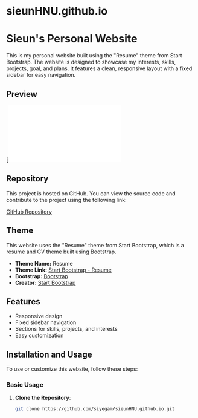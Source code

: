 # sieunHNU.github.io
# Sieun's Personal Website

This is my personal website built using the "Resume" theme from Start Bootstrap. The website is designed to showcase my interests, skills, projects, goal, and plans. It features a clean, responsive layout with a fixed sidebar for easy navigation.

## Preview

[![Website Preview](sieunHNU.github.io/index.html)



## Repository

This project is hosted on GitHub. You can view the source code and contribute to the project using the following link:

[GitHub Repository](https://github.com/siyegam/sieunHNU.github.io/tree/main/startbootstrap-resume-gh-pages)

## Theme

This website uses the "Resume" theme from Start Bootstrap, which is a resume and CV theme built using Bootstrap. 

- **Theme Name:** Resume
- **Theme Link:** [Start Bootstrap - Resume](https://startbootstrap.com/theme/resume/)
- **Bootstrap:** [Bootstrap](https://getbootstrap.com/)
- **Creator:** [Start Bootstrap](https://startbootstrap.com/)

## Features

- Responsive design
- Fixed sidebar navigation
- Sections for skills, projects, and interests
- Easy customization

## Installation and Usage

To use or customize this website, follow these steps:

### Basic Usage

1. **Clone the Repository**: 
   ```sh
   git clone https://github.com/siyegam/sieunHNU.github.io.git

